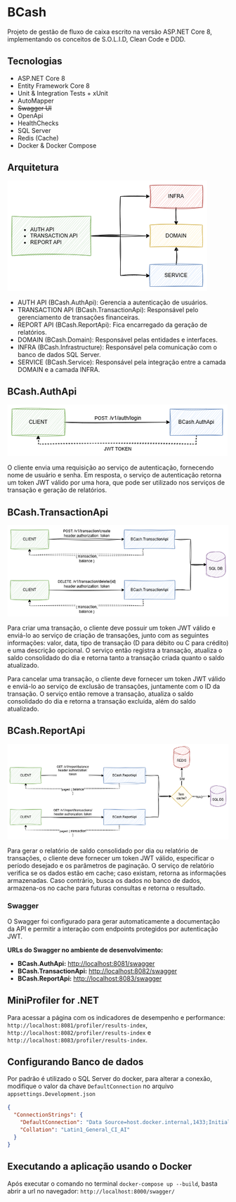 # BCash

Projeto de gestão de fluxo de caixa escrito na versão ASP.NET Core 8, implementando os conceitos de S.O.L.I.D, Clean Code e DDD.

## **Tecnologias**

- ASP.NET Core 8
- Entity Framework Core 8
- Unit & Integration Tests + xUnit
- AutoMapper
- ~~Swagger UI~~
- OpenApi
- HealthChecks
- SQL Server
- Redis (Cache)
- Docker & Docker Compose

## **Arquitetura**

![Arquitetura](docs/bcash.arquitetura.png "Arquitetura")

- AUTH API (BCash.AuthApi): Gerencia a autenticação de usuários.
- TRANSACTION API (BCash.TransactionApi): Responsável pelo gerenciamento de transações financeiras.
- REPORT API (BCash.ReportApi): Fica encarregado da geração de relatórios.
- DOMAIN (BCash.Domain): Responsável pelas entidades e interfaces.
- INFRA (BCash.Infrastructure): Responsável pela comunicação com o banco de dados SQL Server.
- SERVICE (BCash.Service): Responsável pela integração entre a camada DOMAIN e a camada INFRA.


## **BCash.AuthApi**

![bcash-auth](docs/bcash-auth.png "Auth")

O cliente envia uma requisição ao serviço de autenticação, fornecendo nome de usuário e senha. Em resposta, o serviço de autenticação retorna um token JWT válido por uma hora, que pode ser utilizado nos serviços de transação e geração de relatórios.

## **BCash.TransactionApi**

![bcash-auth](docs/bcash-transaction.png "Auth")

Para criar uma transação, o cliente deve possuir um token JWT válido e enviá-lo ao serviço de criação de transações, junto com as seguintes informações: valor, data, tipo de transação (D para débito ou C para crédito) e uma descrição opcional. O serviço então registra a transação, atualiza o saldo consolidado do dia e retorna tanto a transação criada quanto o saldo atualizado.

Para cancelar uma transação, o cliente deve fornecer um token JWT válido e enviá-lo ao serviço de exclusão de transações, juntamente com o ID da transação. O serviço então remove a transação, atualiza o saldo consolidado do dia e retorna a transação excluída, além do saldo atualizado.

## **BCash.ReportApi**

![bcash-report](docs/bcash-report.png "Report")

Para gerar o relatório de saldo consolidado por dia ou relatório de transações, o cliente deve fornecer um token JWT válido, especificar o período desejado e os parâmetros de paginação. O serviço de relatório verifica se os dados estão em cache; caso existam, retorna as informações armazenadas. Caso contrário, busca os dados no banco de dados, armazena-os no cache para futuras consultas e retorna o resultado.

### Swagger  

O Swagger foi configurado para gerar automaticamente a documentação da API e permitir a interação com endpoints protegidos por autenticação JWT.  

**URLs do Swagger no ambiente de desenvolvimento:**  
- **BCash.AuthApi:** [http://localhost:8081/swagger](http://localhost:8081/swagger)  
- **BCash.TransactionApi:** [http://localhost:8082/swagger](http://localhost:8082/swagger)  
- **BCash.ReportApi:** [http://localhost:8083/swagger](http://localhost:8083/swagger)  

## MiniProfiler for .NET

Para acessar a página com os indicadores de desempenho e performance:
`http://localhost:8081/profiler/results-index`, `http://localhost:8082/profiler/results-index` e `http://localhost:8083/profiler/results-index`.


## Configurando Banco de dados

Por padrão é utilizado o SQL Server do docker, para alterar a conexão, modifique o valor da chave `DefaultConnection` no arquivo `appsettings.Development.json`

```json
{
  "ConnectionStrings": {
    "DefaultConnection": "Data Source=host.docker.internal,1433;Initial Catalog=bcash;User ID=sa;Password=TrustServerCertificate=True;",
    "Collation": "Latin1_General_CI_AI"
  }
}
```


## Executando a aplicação usando o Docker

Após executar o comando no terminal `docker-compose up --build`, basta abrir a url no navegador: `http://localhost:8000/swagger/`